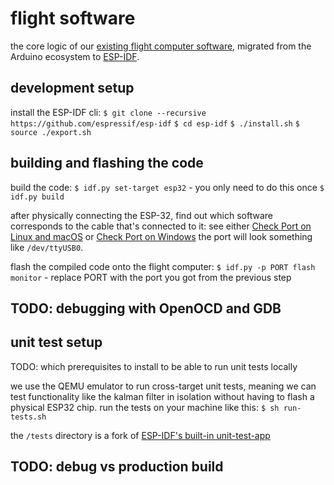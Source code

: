 # flight software

the core logic of our [existing flight computer software](https://github.com/CODE-Space-Program/esp32-flight-software), migrated from the Arduino ecosystem to [ESP-IDF](https://github.com/espressif/esp-idf).

## development setup

install the ESP-IDF cli:
`$ git clone --recursive https://github.com/espressif/esp-idf`
`$ cd esp-idf`
`$ ./install.sh`
`$ source ./export.sh`

## building and flashing the code

build the code:
`$ idf.py set-target esp32` - you only need to do this once
`$ idf.py build`

after physically connecting the ESP-32, find out which software corresponds to the cable that's connected to it:
see either [Check Port on Linux and macOS](https://docs.espressif.com/projects/esp-idf/en/stable/esp32/get-started/establish-serial-connection.html?utm_source=chatgpt.com#check-port-on-linux-and-macos) or [Check Port on Windows](https://docs.espressif.com/projects/esp-idf/en/stable/esp32/get-started/establish-serial-connection.html?utm_source=chatgpt.com#check-port-on-windows)
the port will look something like `/dev/ttyUSB0`.

flash the compiled code onto the flight computer:
`$ idf.py -p PORT flash monitor` - replace PORT with the port you got from the previous step

## TODO: debugging with OpenOCD and GDB

## unit test setup

TODO: which prerequisites to install to be able to run unit tests locally

we use the QEMU emulator to run cross-target unit tests, meaning we can test functionality like the kalman filter in isolation without having to flash a physical ESP32 chip.
run the tests on your machine like this: `$ sh run-tests.sh`

the `/tests` directory is a fork of [ESP-IDF's built-in unit-test-app](https://github.com/espressif/esp-idf/blob/master/tools/unit-test-app/README.md)

## TODO: debug vs production build
